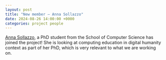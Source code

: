 ```yaml
---
layout: post
title: "New member — Anna Sollazzo"
date: 2024-08-26 14:00:00 +0000
categories: project people
---
```


[Anna Sollazzo](https://www.gla.ac.uk/pgrs/annasollazzo/#researchsummary), a PhD student from the School of Computer Science has joined the 
project! She is looking at computing education in digital humanity context as 
part of her PhD, which is very relevant to what we are working on. 